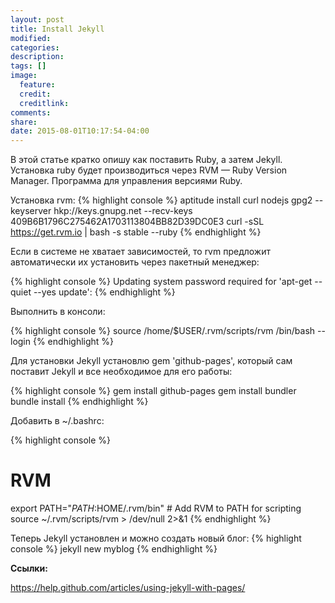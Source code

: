 ```yaml
---
layout: post
title: Install Jekyll
modified:
categories:
description:
tags: []
image:
  feature:
  credit:
  creditlink:
comments:
share:
date: 2015-08-01T10:17:54-04:00
---
```


В этой статье кратко опишу как поставить Ruby, а затем Jekyll. Установка ruby будет производиться через RVM — Ruby Version Manager. Программа для управления версиями Ruby.

Установка rvm:
{% highlight console %}
aptitude install curl nodejs
gpg2 --keyserver hkp://keys.gnupg.net --recv-keys 409B6B1796C275462A1703113804BB82D39DC0E3
curl -sSL https://get.rvm.io | bash -s stable --ruby
{% endhighlight %}

Если в системе не хватает зависимостей, то rvm предложит автоматически их установить через пакетный менеджер:

{% highlight console %}
Updating system <user> password required for 'apt-get --quiet --yes update':
{% endhighlight %}

Выполнить в консоли:

{% highlight console %}
source /home/$USER/.rvm/scripts/rvm
/bin/bash --login
{% endhighlight %}

Для установки Jekyll установлю gem 'github-pages', который сам поставит Jekyll и все необходимое для его работы:

{% highlight console %}
gem install github-pages
gem install bundler
bundle install
{% endhighlight %}

Добавить в ~/.bashrc:

{% highlight console %}
# RVM
export PATH="$PATH:$HOME/.rvm/bin" # Add RVM to PATH for scripting
source ~/.rvm/scripts/rvm > /dev/null 2>&1
{% endhighlight %}


Теперь Jekyll установлен и можно создать новый блог:
{% highlight console %}
jekyll new myblog
{% endhighlight %}


**Ссылки:**

<https://help.github.com/articles/using-jekyll-with-pages/>

